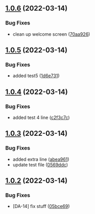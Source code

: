 ## [1.0.6](https://github.com/appicompany/demo-appi/compare/v1.0.5...v1.0.6) (2022-03-14)


### Bug Fixes

* clean up welcome screen ([70aa926](https://github.com/appicompany/demo-appi/commit/70aa926acf73617cd429151631b2796d574a653d))



## [1.0.5](https://github.com/appicompany/demo-appi/compare/v1.0.4...v1.0.5) (2022-03-14)


### Bug Fixes

* added test5 ([1d6e731](https://github.com/appicompany/demo-appi/commit/1d6e731f9aea6029b62046fe107daa4b068dbd6c))



## [1.0.4](https://github.com/appicompany/demo-appi/compare/v1.0.3...v1.0.4) (2022-03-14)


### Bug Fixes

* added test 4 line ([c2f3c7c](https://github.com/appicompany/demo-appi/commit/c2f3c7c713ff943c5263279f4aa91a8c56408cb6))



## [1.0.3](https://github.com/appicompany/demo-appi/compare/v1.0.2...v1.0.3) (2022-03-14)


### Bug Fixes

* added extra line ([abea961](https://github.com/appicompany/demo-appi/commit/abea961d8581af4d6bf8514a102e65ad19fb5b43))
* update test file ([0569ddc](https://github.com/appicompany/demo-appi/commit/0569ddcba88e71def24dfa83aae5921d0d383caf))



## [1.0.2](https://github.com/appicompany/demo-appi/compare/v1.0.1...v1.0.2) (2022-03-14)


### Bug Fixes

* [DA-14] fix stuff ([05bce69](https://github.com/appicompany/demo-appi/commit/05bce691e124ec29ac084b5e871ca409a0b713f7))



